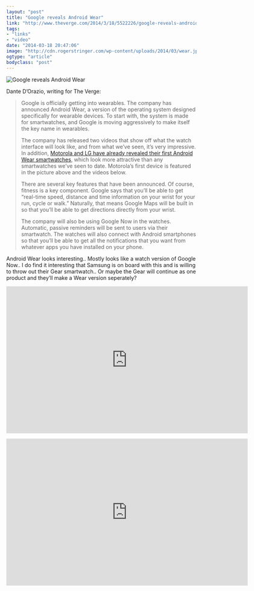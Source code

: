 ```yaml
---
layout: "post"
title: "Google reveals Android Wear"
link: "http://www.theverge.com/2014/3/18/5522226/google-reveals-android-wear-an-operating-system-designed-for"
tags: 
- "links"
- "video"
date: "2014-03-18 20:47:06"
image: "http://cdn.rogerstringer.com/wp-content/uploads/2014/03/wear.jpg"
ogtype: "article"
bodyclass: "post"
---
```


![Google reveals Android Wear](http://cdn.rogerstringer.com/wp-content/uploads/2014/03/wear.jpg "Google reveals Android Wear")

Dante D’Orazio, writing for The Verge:

> Google is officially getting into wearables. The company has announced Android Wear, a version of the operating system designed specifically for wearable devices. To start with, the system is made for smartwatches, and Google is moving aggressively to make itself the key name in wearables.
> 
> The company has released two videos that show off what the watch interface will look like, and from what we’ve seen, it’s very impressive. In addition, [Motorola and LG have already revealed their first Android Wear smartwatches](http://www.theverge.com/2014/3/18/5522340/motorola-lg-announce-upcoming-android-wear-smartwatches), which look more attractive than any smartwatches we’ve seen to date. Motorola’s first device is featured in the picture above and the videos below.
> 
> There are several key features that have been announced. Of course, fitness is a key component. Google says that you’ll be able to get “real-time speed, distance and time information on your wrist for your run, cycle or walk.” Naturally, that means Google Maps will be built in so that you’ll be able to get directions directly from your wrist.
> 
> The company will also be using Google Now in the watches. Automatic, passive reminders will be sent to users via their smartwatch. The watches will also connect with Android smartphones so that you’ll be able to get all the notifications that you want from whatever apps you have installed on your phone.

Android Wear looks interesting.. Mostly looks like a watch version of Google Now.. I do find it interesting that Samsung is on board with this and is willing to throw out their Gear smartwatch.. Or maybe the Gear will continue as one product and they’ll make a Wear version seperately?

<span class="embed-youtube" style="text-align:center; display: block;"><iframe allowfullscreen="true" class="youtube-player" frameborder="0" height="390" src="http://www.youtube.com/embed/QrqZl2QIz0c?version=3&rel=1&fs=1&showsearch=0&showinfo=1&iv_load_policy=1&wmode=transparent" type="text/html" width="640"></iframe></span>

<span class="embed-youtube" style="text-align:center; display: block;"><iframe allowfullscreen="true" class="youtube-player" frameborder="0" height="390" src="http://www.youtube.com/embed/0xQ3y902DEQ?version=3&rel=1&fs=1&showsearch=0&showinfo=1&iv_load_policy=1&wmode=transparent" type="text/html" width="640"></iframe></span>